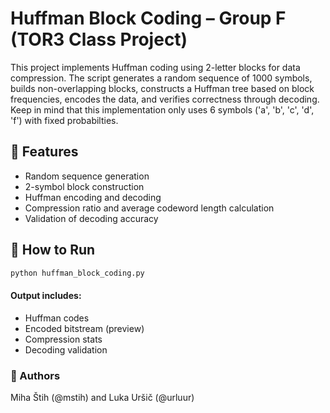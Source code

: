 # Huffman Block Coding – Group F (TOR3 Class Project)

This project implements Huffman coding using 2-letter blocks for data compression. The script generates a random sequence of 1000 symbols, builds non-overlapping blocks, constructs a Huffman tree based on block frequencies, encodes the data, and verifies correctness through decoding. Keep in mind that this implementation only uses 6 symbols ('a', 'b', 'c', 'd', 'f') with fixed probabilties.

## 🔧 Features

- Random sequence generation
- 2-symbol block construction
- Huffman encoding and decoding
- Compression ratio and average codeword length calculation
- Validation of decoding accuracy

## 🚀 How to Run

```bash
python huffman_block_coding.py
```

#### Output includes:

- Huffman codes
- Encoded bitstream (preview)
- Compression stats
- Decoding validation

### 👥 Authors

Miha Štih (@mstih) and
Luka Uršič (@urluur)
